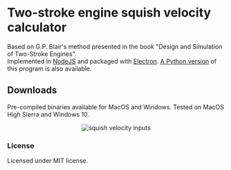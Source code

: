 # Two-stroke engine squish velocity calculator

Based on G.P. Blair's method presented in the book "Design and Simulation of Two-Stroke Engines".<br />
Implemented in [NodeJS](https://nodejs.org/en/) and packaged with [Electron](https://electronjs.org/).
[A Python version](https://github.com/elmerilaakkonen/squish-velocity-py) of this program is also available.

## Downloads
Pre-compiled binaries available for MacOS and Windows. Tested on MacOS High Sierra and Windows 10.

<p align="center"> 
<img alt="squish velocity inputs" src=https://i.imgur.com/b5TwTRr.png>
</p>

### License
Licensed under MIT license.
